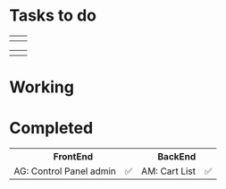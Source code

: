 # Tasks to do
<table>
    <tr>
        <th></th>
        <th></th>
    </tr>
<table>
    <tr>
        <th></th>
        <th></th>
    </dr>
</table>

# Working

# Completed
<table>
  <tr>
    <th colspan='2'>FrontEnd</th>
    <th colspan='2'>BackEnd</th>
  </tr>
  <tr aligh='center'>
  <!-- For Fornt end dev -->
    <td>AG: Control Panel admin</td>
    <td aligh='center'>✅</td>
    <!-- for back end dev -->
    <td>AM: Cart List</td>
    <td aligh='center'>✅</td>
  </tr>
</table>
